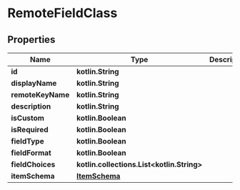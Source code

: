 
# RemoteFieldClass

## Properties
Name | Type | Description | Notes
------------ | ------------- | ------------- | -------------
**id** | **kotlin.String** |  |  [optional]
**displayName** | **kotlin.String** |  |  [optional]
**remoteKeyName** | **kotlin.String** |  |  [optional]
**description** | **kotlin.String** |  |  [optional]
**isCustom** | **kotlin.Boolean** |  |  [optional]
**isRequired** | **kotlin.Boolean** |  |  [optional]
**fieldType** | **kotlin.Boolean** |  |  [optional]
**fieldFormat** | **kotlin.Boolean** |  |  [optional]
**fieldChoices** | **kotlin.collections.List&lt;kotlin.String&gt;** |  |  [optional]
**itemSchema** | [**ItemSchema**](ItemSchema.md) |  |  [optional]



